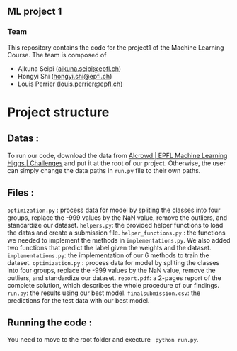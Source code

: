 ## ML project 1

### Team

This repository contains the code for the project1 of the Machine Learning Course. The team is composed of

   - Ajkuna Seipi (ajkuna.seipi@epfl.ch)
   - Hongyi Shi (hongyi.shi@epfl.ch)
   - Louis Perrier (louis.perrier@epfl.ch)

# Project structure
## Datas : 
To run our code, download the data from [AIcrowd | EPFL Machine Learning Higgs | Challenges](https://www.aicrowd.com/challenges/epfl-machine-learning-higgs)  and put it at the root of our project. Otherwise, the user can simply change the data paths in `run.py` file to their own paths. 
## Files : 
`optimization.py` : process data for model by spliting the classes into four groups, replace the -999 values by the NaN value, remove the outliers, and standardize our dataset. 
`helpers.py`: the provided helper functions to load the datas and create a submission file.
`helper_functions.py` : the functions we needed to implement the methods in `implementations.py`. We also added two functions that predict the label given the weights and the dataset.
`implementations.py`: the implementation of our 6 methods to train the dataset. 
`optimization.py` : process data for model by spliting the classes into four groups, replace the -999 values by the NaN value, remove the outliers, and standardize our dataset. 
`report.pdf`: a 2-pages report of the complete solution, which describes the whole procedure of our findings.
`run.py`: the results using our best model. 
`finalsubmission.csv`: the predictions for the test data with our best model.

## Running the code : 
You need to move to the root folder and execture ` python run.py`. 